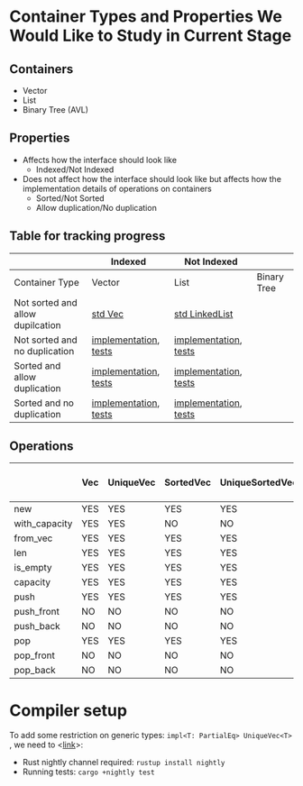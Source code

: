 # Container Types and Properties We Would Like to Study in Current Stage

## Containers
- Vector
- List
- Binary Tree (AVL)

## Properties
- Affects how the interface should look like
    - Indexed/Not Indexed
- Does not affect how the interface should look like but affects how the implementation details of operations on containers
    - Sorted/Not Sorted
    - Allow duplication/No duplication

## Table for tracking progress
|                | Indexed     |    Not Indexed            ||
| -------------- | ----------- | ----------- | ----------- |
| Container Type |   Vector    |    List     | Binary Tree |
| Not sorted and allow dupilcation |[std Vec](https://doc.rust-lang.org/std/vec/struct.Vec.html)|[std LinkedList](https://doc.rust-lang.org/std/collections/struct.LinkedList.html)|       |
| Not sorted and no duplication    |[implementation](https://github.com/XYUnknown/container-project/blob/main/rust_containers/src/sorted_vector.rs), [tests](https://github.com/XYUnknown/container-project/blob/7cfc256445a2925d2b031b00e221d1d8c559ea1a/rust_containers/src/lib.rs#L75)|[implementation](https://github.com/XYUnknown/container-project/blob/main/rust_containers/src/unique_linked_list.rs), [tests](https://github.com/XYUnknown/container-project/blob/1b6cae47e7006adec605625198e93b4e53423d15/rust_containers/src/lib.rs#L332)|       |
| Sorted and allow duplication     |[implementation](https://github.com/XYUnknown/container-project/blob/main/rust_containers/src/sorted_vector.rs), [tests](https://github.com/XYUnknown/container-project/blob/7cfc256445a2925d2b031b00e221d1d8c559ea1a/rust_containers/src/lib.rs#L238)|[implementation](https://github.com/XYUnknown/container-project/blob/main/rust_containers/src/sorted_linked_list.rs), [tests](https://github.com/XYUnknown/container-project/blob/1b6cae47e7006adec605625198e93b4e53423d15/rust_containers/src/lib.rs#L391)|       |
| Sorted and no duplication        |[implementation](https://github.com/XYUnknown/container-project/blob/main/rust_containers/src/unique_sorted_vector.rs), [tests](https://github.com/XYUnknown/container-project/blob/7cfc256445a2925d2b031b00e221d1d8c559ea1a/rust_containers/src/lib.rs#L285)|[implementation](https://github.com/XYUnknown/container-project/blob/main/rust_containers/src/unique_sorted_linked_list.rs), [tests](https://github.com/XYUnknown/container-project/blob/1b6cae47e7006adec605625198e93b4e53423d15/rust_containers/src/lib.rs#L467)|       |

## Operations
|         | Vec | UniqueVec | SortedVec | UniqueSortedVec | LinkedList | UniqueLinkedList | SortedLinkedList | UniqueSortedLinkedList | AVL Tree | Unique AVL Tree |
|---------|-----|-----------|-----------|-----------------|------------|------------------|------------------|------------------------|----------|-----------------|
|   new   | YES |    YES    |    YES    |       YES       |    YES     |        YES       |        YES       |           YES          |          |                 |
|with_capacity| YES |  YES  |    NO     |       NO        |    NO      |        NO        |        NO        |           NO           |          |                 |
|from_vec | YES |    YES    |    YES    |       YES       |    NO      |        NO        |        NO        |           NO           |          |                 |
|   len   | YES |    YES    |    YES    |       YES       |    YES     |        YES       |        YES       |           YES          |          |                 |
|is_empty | YES |    YES    |    YES    |       YES       |    YES     |        YES       |        YES       |           YES          |          |                 |
|capacity | YES |    YES    |    YES    |       YES       |    NO      |        NO        |        NO        |           NO           |          |                 |
|   push  | YES |    YES    |    YES    |       YES       |    NO      |        NO        |        NO        |           NO           |          |                 |
|push_front| NO |    NO     |    NO     |       NO        |    YES     |        YES       |        YES       |           YES          |          |                 |
|push_back| NO  |    NO     |    NO     |       NO        |    YES     |        YES       |        YES       |           YES          |          |                 |
|   pop   | YES |    YES    |    YES    |       YES       |    NO      |        NO        |        NO        |           NO           |          |                 |
|pop_front| NO  |    NO     |    NO     |       NO        |    YES     |        YES       |        YES       |           YES          |          |                 |
|pop_back | NO  |    NO     |    NO     |       NO        |    YES     |        YES       |        YES       |           YES          |          |                 |

# Compiler setup
To add some restriction on generic types: `impl<T: PartialEq> UniqueVec<T> `, we need to <[link](https://stackoverflow.com/questions/48593858/how-to-execute-cargo-test-using-the-nightly-channel)>:
- Rust nightly channel required: `rustup install nightly`
- Running tests: `cargo +nightly test`
